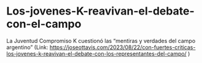 # Los-jovenes-K-reavivan-el-debate-con-el-campo
La Juventud Compromiso K cuestionó las “mentiras y verdades del campo argentino” (Link: https://joseottavis.com/2023/08/22/con-fuertes-criticas-los-jovenes-k-reavivan-el-debate-con-los-representantes-del-campo/ )
